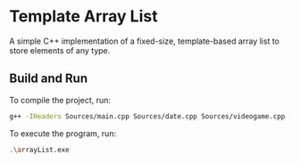 # Template Array List
A simple C++ implementation of a fixed-size, template-based array list to store elements of any type.

## Build and Run

To compile the project, run:
```bash
g++ -IHeaders Sources/main.cpp Sources/date.cpp Sources/videogame.cpp -o arrayList
```
To execute the program, run:
```bash
.\arrayList.exe
```